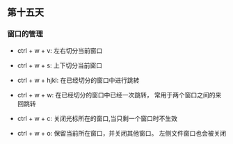 ## 第十五天

### 窗口的管理

- ctrl + w + v: 左右切分当前窗口

- ctrl + w + s: 上下切分当前窗口

- ctrl + w + hjkl: 在已经切分的窗口中进行跳转

- ctrl + w + w: 在已经切分的窗口中已经一次跳转， 常用于两个窗口之间的来回跳转

- ctrl + w + c: 关闭光标所在的窗口,当只剩一个窗口时不生效

- ctrl + w + o: 保留当前所在窗口，并关闭其他窗口。 左侧文件窗口也会被关闭

